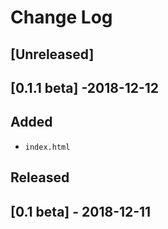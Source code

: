 # Change Log

## [Unreleased]

## [0.1.1 beta] -2018-12-12
## Added
- `index.html`

## Released
## [0.1 beta] - 2018-12-11
